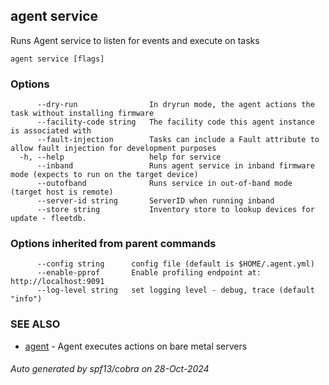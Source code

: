 [Auto generated by spf13/cobra]: <>

## agent service

Runs Agent service to listen for events and execute on tasks

```
agent service [flags]
```

### Options

```
      --dry-run                In dryrun mode, the agent actions the task without installing firmware
      --facility-code string   The facility code this agent instance is associated with
      --fault-injection        Tasks can include a Fault attribute to allow fault injection for development purposes
  -h, --help                   help for service
      --inband                 Runs agent service in inband firmware mode (expects to run on the target device)
      --outofband              Runs service in out-of-band mode (target host is remote)
      --server-id string       ServerID when running inband
      --store string           Inventory store to lookup devices for update - fleetdb.
```

### Options inherited from parent commands

```
      --config string      config file (default is $HOME/.agent.yml)
      --enable-pprof       Enable profiling endpoint at: http://localhost:9091
      --log-level string   set logging level - debug, trace (default "info")
```

### SEE ALSO

* [agent](agent.md)	 - Agent executes actions on bare metal servers

###### Auto generated by spf13/cobra on 28-Oct-2024

